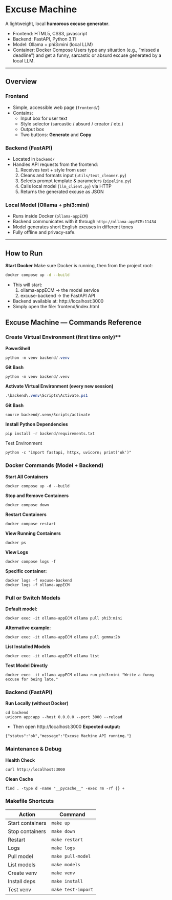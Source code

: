 # Excuse Machine

A lightweight, local **humorous excuse generator**.  
- Frontend: HTML5, CSS3, javascript
- Backend: FastAPI, Python 3.11
- Model: Ollama + phi3:mini (local LLM)
- Container: Docker Compose
Users type any situation (e.g., “missed a deadline”) and get a funny, sarcastic or absurd excuse generated by a local LLM.

---

## Overview

### **Frontend**
- Simple, accessible web page (`frontend/`)
- Contains:
  - Input box for user text  
  - Style selector (sarcastic / absurd / creator / etc.)  
  - Output box  
  - Two buttons: **Generate** and **Copy**

### **Backend (FastAPI)**
- Located in `backend/`
- Handles API requests from the frontend:
  1. Receives text + style from user  
  2. Cleans and formats input (`utils/text_cleaner.py`)  
  3. Selects prompt template & parameters (`pipeline.py`)  
  4. Calls local model (`llm_client.py`) via HTTP  
  5. Returns the generated excuse as JSON  

### **Local Model (Ollama + phi3:mini)**
- Runs inside Docker (`ollama-appECM`)
- Backend communicates with it through `http://ollama-appECM:11434`
- Model generates short English excuses in different tones  
- Fully offline and privacy-safe.

---

## How to Run

**Start Docker**
Make sure Docker is running, then from the project root:

```bash
docker compose up -d --build
```
- This will start:
  1. ollama-appECM → the model service
  2. excuse-backend → the FastAPI API
- Backend available at: http://localhost:3000
- Simply open the file: frontend/index.html

## Excuse Machine — Commands Reference
### Create Virtual Environment (first time only)**
**PowerShell**
```powershell
python -m venv backend/.venv
```
**Git Bash**
```Git Bash
python -m venv backend/.venv
```
**Activate Virtual Environment (every new session)**
```powershell
.\backend\.venv\Scripts\Activate.ps1
```
**Git Bash**
```Git Bash
source backend/.venv/Scripts/activate
```
**Install Python Dependencies**
```Git Bash
pip install -r backend/requirements.txt
```
Test Environment
```Git Bash
python -c "import fastapi, httpx, uvicorn; print('ok')"
```
### Docker Commands (Model + Backend)
**Start All Containers**
```Git Bash
docker compose up -d --build
```
**Stop and Remove Containers**
```Git Bash
docker compose down
```
**Restart Containers**
```Git Bash
docker compose restart
```
**View Running Containers**
```Git Bash
docker ps
```
**View Logs**
```Git Bash
docker compose logs -f
```
**Specific container:**
```Git Bash
docker logs -f excuse-backend
docker logs -f ollama-appECM
```
### Pull or Switch Models
**Default model:**
```Git Bash
docker exec -it ollama-appECM ollama pull phi3:mini
```
**Alternative example:**
```Git Bash
docker exec -it ollama-appECM ollama pull gemma:2b
```
**List Installed Models**
```Git Bash
docker exec -it ollama-appECM ollama list
```
**Test Model Directly**
```Git Bash
docker exec -it ollama-appECM ollama run phi3:mini "Write a funny excuse for being late."
```
### Backend (FastAPI)
**Run Locally (without Docker)**
```Git Bash
cd backend
uvicorn app:app --host 0.0.0.0 --port 3000 --reload
```
- Then open http://localhost:3000
**Expected output:**
```Git Bash
{"status":"ok","message":"Excuse Machine API running."}
```
### Maintenance & Debug
**Health Check**
```Git Bash
curl http://localhost:3000
```
**Clean Cache**
```Git Bash
find . -type d -name "__pycache__" -exec rm -rf {} +
```
### Makefile Shortcuts
| Action           | Command            |
| ---------------- | ------------------ |
| Start containers | `make up`          |
| Stop containers  | `make down`        |
| Restart          | `make restart`     |
| Logs             | `make logs`        |
| Pull model       | `make pull-model`  |
| List models      | `make models`      |
| Create venv      | `make venv`        |
| Install deps     | `make install`     |
| Test venv        | `make test-import` |